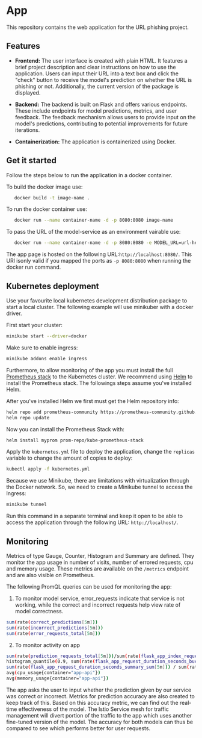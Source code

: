 # App
This repository contains the web application for the URL phishing project.

## Features

- **Frontend:** The user interface is created with plain HTML. It features a brief project description and clear instructions on how to use the application. Users can input their URL into a text box and click the "check" button to receive the model's prediction on whether the URL is phishing or not. Additionally, the current version of the package is displayed.

- **Backend:** The backend is built on Flask and offers various endpoints. These include endpoints for model predictions, metrics, and user feedback. The feedback mechanism allows users to provide input on the model's predictions, contributing to potential improvements for future iterations.

- **Containerization:** The application is containerized using Docker. 

## Get it started

Follow the steps below to run the application in a docker container.

To build the docker image use:

```bash
   docker build -t image-name .   
```

To run the docker container use:

```bash
   docker run --name container-name -d -p 8080:8080 image-name   
```

To pass the URL of the model-service as an environment vairable use:

```bash
   docker run --name container-name -d -p 8080:8080 -e MODEL_URL=url-here image-name   
```

The app page is hosted on the following URL:`http://localhost:8080/`. This URl isonly valid if you mapped the ports as `-p 8080:8080` when running the docker run command.


## Kubernetes deployment
Use your favourite local kubernetes development distribution package to start a local cluster. The following example will use minikuber with a docker driver.

First start your cluster:

```bash
minikube start --driver=docker
```

Make sure to enable ingress:
```bash
minikube addons enable ingress
```

Furthermore, to allow monitoring of the app you must install the full [Prometheus stack](https://artifacthub.io/packages/helm/prometheus-community/kube-prometheus-stack) to the Kubernetes cluster. We recommend using [Helm](https://helm.sh/) to install the Prometheus stack. The followings steps assume you've installed Helm.

After you've installed Helm we first must get the Helm repository info:

```bash
helm repo add prometheus-community https://prometheus-community.github.io/helm-charts
helm repo update
```

Now you can install the Prometheus Stack with: 

```bash
helm install myprom prom-repo/kube-prometheus-stack
```

Apply the `kubernetes.yml` file to deploy the application, change the `replicas` variable to change the amount of copies to deploy:

```bash
kubectl apply -f kubernetes.yml
```

Because we use Minikube, there are limitations with virtualization through the Docker network. So, we need to create a Minikube tunnel to access the Ingress:

```bash
minikube tunnel
```

Run this command in a separate terminal and keep it open to be able to access the application through the following URL: `http://localhost/`.

## Monitoring

Metrics of type Gauge, Counter, Histogram and Summary are defined. They monitor the app usage in number of visits, number of errored requests, cpu and memory usage. These metrics are available on the ```/metrics``` endpoint and are also visible on Prometheus.

The following PromQL queries can be used for monitoring the app:

1. To monitor model service, error_requests indicate that service is not working, while the correct and incorrect requests help view rate of model correctness.
```bash
sum(rate(correct_predictions[5m]))
sum(rate(incorrect_predictions[5m]))
sum(rate(error_requests_total[5m]))
```

2. To monitor activity on app
```bash
sum(rate(prediction_requests_total[5m]))/sum(rate(flask_app_index_requests_total[5m]))
histogram_quantile(0.9, sum(rate(flask_app_request_duration_seconds_bucket[5m])) by (le))
sum(rate(flask_app_request_duration_seconds_summary_sum[5m])) / sum(rate(flask_app_request_duration_seconds_summary_count[5m]))
avg(cpu_usage{container="app-api"})
avg(memory_usage{container="app-api"})
```


The app asks the user to input whether the prediction given by our service was correct or incorrect. Metrics for prediction accuracy are also created to keep track of this. Based on this accuracy metric, we can find out the real-time effectiveness of the model. The Istio Service mesh for traffic management will divert portion of the traffic to the app which uses another fine-tuned version of the model. The accuracy for both models can thus be compared to see which performs better for user requests.